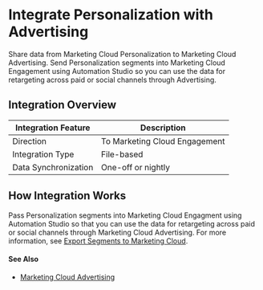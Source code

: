 

# Integrate Personalization with Advertising

Share data from Marketing Cloud Personalization to Marketing Cloud
Advertising. Send Personalization segments into Marketing Cloud Engagement
using Automation Studio so you can use the data for retargeting across paid or
social channels through Advertising.

## Integration Overview

Integration Feature  | Description   
---|---  
Direction | To Marketing Cloud Engagement  
Integration Type | File-based  
Data Synchronization |  One-off or nightly  
  
## How Integration Works

Pass Personalization segments into Marketing Cloud Engagment using Automation
Studio so that you can use the data for retargeting across paid or social
channels through Marketing Cloud Advertising. For more information, see
[Export Segments to Marketing
Cloud](https://help.salesforce.com/s/articleView?id=sf.mc_pers_segment_export_marketing_cloud.htm&language=en_US&type=5
"Configure a process in Marketing Cloud Automation Studio to automatically
load CSV export files from the Personalization system to Marketing Cloud data
extensions. Complete these tasks in sequence.").

#### See Also

  * [Marketing Cloud Advertising](https://help.salesforce.com/s/articleView?id=sf.mc_ads_advertising_studio.htm&language=en_US&type=5)


